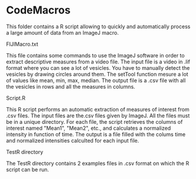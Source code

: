 # CodeMacros

This folder contains a R script allowing to quickly and automatically process a large amount of data from an ImageJ macro.

FIJIMacro.txt

This file contains some commands to use the ImageJ software in order to extract descriptive measures from a video file. The input file is a video in .lif format where you can see a lot of vesicles. You have to manually detect the vesicles by drawing circles around them. The setTool function mesure a lot of values like mean, min, max, median. The output file is a .csv file with all the vesicles in rows and all the measures in columns.
 
Script.R

This R script performs an automatic extraction of measures of interest from .csv files.
The input files are the.csv files given by ImageJ. 
All the files must be in a unique directory. For each file, the script retrieves the columns of interest named "Mean1", "Mean2", etc., and calculates a normalized intensity in function of time. 
The output is a file filled with the colums time and normalized intensities calculted for each input file.

TestR directory

The TestR directory contains 2 examples files in .csv format on which the R script can be run.

